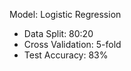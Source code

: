 Model: Logistic Regression  
- Data Split: 80:20  
- Cross Validation: 5-fold  
- Test Accuracy: 83%
